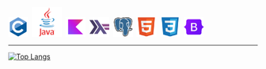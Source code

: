 <div align="left">
    <div>
        <img src="https://github.com/devicons/devicon/blob/master/icons/c/c-original.svg" title="C" alt="C" width="40" 
        height="40"/>&nbsp;
        <img src="https://github.com/devicons/devicon/blob/master/icons/java/java-original-wordmark.svg" title="java" alt="java" width="60" height="60"/>&nbsp;
        <img src="https://github.com/devicons/devicon/blob/master/icons/kotlin/kotlin-original.svg" title="kotlin" alt="kotlin" width="40" height="40"/>&nbsp;
        <img src="https://github.com/devicons/devicon/blob/master/icons/haskell/haskell-original.svg" title="haskell" alt="haskell" width="40" height="40"/>&nbsp;
        <img src="https://github.com/devicons/devicon/blob/master/icons/postgresql/postgresql-original.svg" title="postgre" alt="postgre" width="40" height="40"/>&nbsp;
        <img src="https://github.com/devicons/devicon/blob/master/icons/html5/html5-original.svg" title="HTML5" alt="HTML" width="40" height="40"/>&nbsp;
        <img src="https://github.com/devicons/devicon/blob/master/icons/css3/css3-original.svg"  title="CSS3" alt="CSS" width="40" height="40"/>&nbsp;
        <img src="https://github.com/devicons/devicon/blob/master/icons/bootstrap/bootstrap-original.svg" title="Bootstrap" alt="Bootstrap" width="40" height="40"/>&nbsp;
      </div>
</div>

---
[![Top Langs](https://github-readme-stats.vercel.app/api/top-langs/?username=gipage&theme=tokyonight)](https://github.com/anuraghazra/github-readme-stats)
